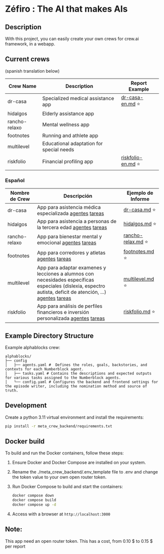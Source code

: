 # Zéfiro : The AI that makes AIs


## Description
With this project, you can easily create your own crews for crew.ai framework, in a webapp.


## Current crews 
(spanish translation below)

| Crew Name      | Description                            | Report Example                                                    |
|----------------|----------------------------------------|-------------------------------------------------------------------|
| dr-casa        | Specialized medical assistance app     | [dr-casa-en.md](meta-crew-frontend/static/examples/dr-casa-en.md) ⭐    |
| hidalgos       | Elderly assistance app                 |   |
| rancho-relaxo  | Mental wellness app                    |  |
| footnotes      | Running and athlete app                | |
| multilevel     | Educational adaptation for special needs | |
| riskfolio      | Financial profiling app                | [riskfolio-en.md](meta-crew-frontend/static/examples/riskfolio-en.md) ⭐ |

### Español

| Nombre de Crew | Descripción                                                                                            | Ejemplo de Informe                                               |
|----------------|--------------------------------------------------------------------------------------------------------|------------------------------------------------------------------|
| dr-casa        | App para asistencia médica especializada [agentes](etc/configs/dr-casa/config/agents.yaml) [tareas](etc/configs/dr-casa/config/tasks.yaml)     | [dr-casa.md](meta-crew-frontend/static/examples/dr-casa.md) ⭐    |
| hidalgos       | App para asistencia a personas de la tercera edad [agentes](etc/configs/hidalgos/config/agents.yaml) [tareas](etc/configs/hidalgos/config/tasks.yaml) | [hidalgos.md](meta-crew-frontend/static/examples/hidalgos.md) ⭐  |
| rancho-relaxo  | App para bienestar mental y emocional [agentes](etc/configs/rancho-relaxo/config/agents.yaml) [tareas](etc/configs/rancho-relaxo/config/tasks.yaml) | [rancho-relax.md](meta-crew-frontend/static/examples/rancho-relax.md) ⭐ |
| footnotes      | App para corredores y atletas [agentes](etc/configs/footnotes/config/agents.yaml) [tareas](etc/configs/footnotes/config/tasks.yaml)             | [footnotes.md](meta-crew-frontend/static/examples/footnotes.md) ⭐ |
| multilevel     | App para adaptar examenes y lecciones a alumnos con necesidades específicas especiales (dislexia, espectro autista, deficit de atención, ...) [agentes](etc/configs/multilevel/config/agents.yaml) [tareas](etc/configs/multilevel/config/tasks.yaml) | [multilevel.md](meta-crew-frontend/static/examples/multilevel.md) ⭐ |
| riskfolio      | App para análisis de perfiles financieros e inversión personalizada [agentes](etc/configs/riskfolio/config/agents.yaml) [tareas](etc/configs/riskfolio/config/tasks.yaml) | [riskfolio.md](meta-crew-frontend/static/examples/riskfolio.md) ⭐ |

## Example Directory Structure

Example alphablocks crew:
```
alphablocks/
├── config
│   ├── agents.yaml #  Defines the roles, goals, backstories, and contexts for each Numberblock agent.
│   ├── tasks.yaml # Contains the descriptions and expected outputs for various tasks assigned to the Numberblock agents.
│   └── config.yaml # Configures the backend and frontend settings for the episode writer, including the nomination method and source of truth.
```

## Development
Create a python 3.11 virtual environment and install the requirements:
```bash
pip install -r meta_crew_backend/requirements.txt
```

## Docker build
To build and run the Docker containers, follow these steps:

1. Ensure Docker and Docker Compose are installed on your system.

2. Rename the ./meta_crew_backend/.env_template file to .env and change the token value to your own open router token.

5. Run Docker Compose to build and start the containers:
   ```bash
   docker compose down
   docker compose build
   docker compose up -d
   ```
6. Access with a browser at `http://localhost:3000` 

## Note:
This app need an open router token. This has a cost, from 0.10 $ to 0.15 $ per report
